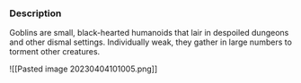 ### Description
Goblins are small, black-hearted humanoids that lair in despoiled dungeons and other dismal settings. Individually weak, they gather in large numbers to torment other creatures.

![[Pasted image 20230404101005.png]]

